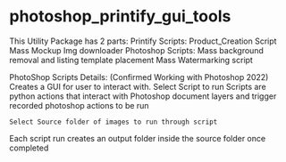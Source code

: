 # photoshop_printify_gui_tools

This Utility Package has 2 parts:
  Printify Scripts:
    Product_Creation Script
    Mass Mockup Img downloader
  Photoshop Scripts:
    Mass background removal and listing template placement
    Mass Watermarking script 


PhotoShop Scripts Details:
  (Confirmed Working with Photoshop 2022)
  Creates a GUI for user to interact with.
    Select Script to run
      Scripts are python actions that interact with Photoshop document layers and trigger recorded photoshop actions to be run
      
    Select Source folder of images to run through script
  Each script run creates an output folder inside the source folder once completed
    

